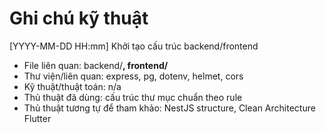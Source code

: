 # Ghi chú kỹ thuật

[YYYY-MM-DD HH:mm] Khởi tạo cấu trúc backend/frontend
- File liên quan: backend/**, frontend/**
- Thư viện/liên quan: express, pg, dotenv, helmet, cors
- Kỹ thuật/thuật toán: n/a
- Thủ thuật đã dùng: cấu trúc thư mục chuẩn theo rule
- Thủ thuật tương tự để tham khảo: NestJS structure, Clean Architecture Flutter

